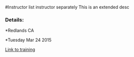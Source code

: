 #Instructor
list instructor separately
This is an extended desc

### Details:
*Redlands CA

*Tuesday Mar 24 2015

[Link to training](http://training.github.com)
